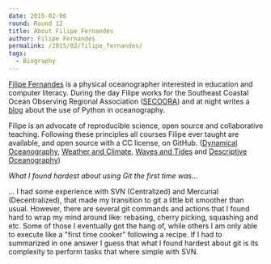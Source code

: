 ```yaml
---
date: 2015-02-06
round: Round 12
title: About Filipe Fernandes
author: Filipe Fernandes
permalink: /2015/02/filipe_fernandes/
tags:
  - Biography
---
```

[Filipe Fernandes](http://ocefpaf.github.io/homepage/) is a physical
oceanographer interested in education and computer literacy.  During the day
Filipe works for the Southeast Coastal Ocean Observing Regional Association
([SECOORA](http://ocefpaf.github.io/secoora/)) and at night writes a
[blog](http://ocefpaf.github.io/python4oceanographers/) about the use of
Python in oceanography.

Filipe is an advocate of reproducible science, open source and collaborative
teaching.  Following these principles all courses Filipe ever taught are
available, and open source with a CC license, on GitHub.
([Dynamical Oceanography](http://ocefpaf.github.io/dynamical_oceanography),
[Weather and Climate](http://ocefpaf.github.io/weather_and_climate),
[Waves and Tides](http://ocefpaf.github.io/waves_and_tides) and
[Descriptive Oceanography](http://ocefpaf.github.io/descriptive_oceanography))

*What I found hardest about using Git the first time was...*

... I had some experience with SVN (Centralized) and Mercurial
(Decentralized), that made my transition to git a little bit smoother than
usual.  However, there are several git commands and actions that I found hard
to wrap my mind around like: rebasing, cherry picking, squashing and etc.
Some of those I eventually got the hang of, while others I am only able to
execute like a "first time cooker" following a recipe.  If I had to summarized
in one answer I guess that what I found hardest about git is its complexity to
perform tasks that where simple with SVN.
